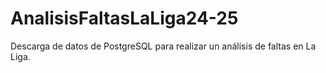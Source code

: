 # AnalisisFaltasLaLiga24-25
Descarga de datos de PostgreSQL para realizar un análisis de faltas en La Liga.
